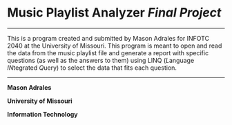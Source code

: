 # Music Playlist Analyzer *Final Project*
***

This is a program created and submitted by Mason Adrales for INFOTC 2040 at the University of Missouri. This program is meant to open and read the data from the music playlist file and generate a report with specific questions (as well as the answers to them) using LINQ (*L*anguage *IN*tegrated *Q*uery) to select the data that fits each question.

***

**Mason Adrales**

**University of Missouri**

**Information Technology**
